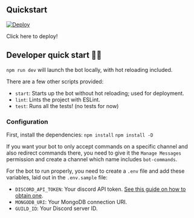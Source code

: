 ## Quickstart

<a href="https://heroku.com/deploy?template=https://github.com/1Hive/pollen-bot">
<img src="https://www.herokucdn.com/deploy/button.svg" alt="Deploy">
</a>

Click here to deploy!

## Developer quick start 👩‍💻

`npm run dev` will launch the bot locally, with hot reloading included.

There are a few other scripts provided:

- `start`: Starts up the bot without hot reloading; used for deployment.
- `lint`: Lints the project with ESLint.
- `test`: Runs all the tests! (no tests for now)

### Configuration

First, install the dependencies:
`npm install`
`npm install -D`

If you want your bot to only accept commands on a specific channel and also redirect commands there, you need to give it the `Manage Messages` permission and create a channel which name includes `bot-commands`.

For the bot to run properly, you need to create a `.env` file and add these variables, laid out in the `.env.sample` file:

- `DISCORD_API_TOKEN`: Your discord API token. [See this guide on how to obtain one](https://github.com/reactiflux/discord-irc/wiki/Creating-a-discord-bot-&-getting-a-token).
- `MONGODB_URI`: Your MongoDB connection URI.
- `GUILD_ID`: Your Discord server ID.
